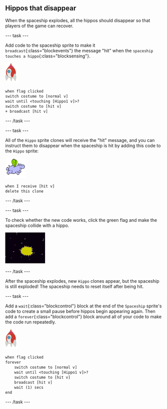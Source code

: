 ## Hippos that disappear

When the spaceship explodes, all the hippos should disappear so that players of the game can recover.

--- task ---

Add code to the spaceship sprite to make it `broadcast`{:class="blockevents"} the message "hit" when the `spaceship touches a hippo`{:class="blocksensing"}.

![rocket sprite](images/rocket-sprite.png)

```blocks
when flag clicked
switch costume to [normal v]
wait until <touching [Hippo1 v]>?
switch costume to [hit v]
+ broadcast [hit v]
```

--- /task ---

--- task ---

All of the `Hippo` sprite clones will receive the "hit" message, and you can instruct them to disappear when the spaceship is hit by adding this code to the `Hippo` sprite:

![hippo sprite](images/hippo-sprite.png)

```blocks
when I receive [hit v]
delete this clone
```

--- /task ---

--- task ---

To check whether the new code works, click the green flag and make the spaceship collide with a hippo.

![screenshot](images/invaders-hippo-collide.png)

--- /task ---

After the spaceship explodes, new `Hippo` clones appear, but the spaceship is still exploded! The spaceship needs to reset itself after being hit.

--- task ---

Add a `wait`{:class="blockcontrol"} block at the end of the `Spaceship` sprite's code to create a small pause before hippos begin appearing again. Then add a `forever`{:class="blockcontrol"} block around all of your code to make the code run repeatedly.

![rocket sprite](images/rocket-sprite.png)

```blocks
when flag clicked
forever
    switch costume to [normal v]
    wait until <touching [Hippo1 v]>?
    switch costume to [hit v]
    broadcast [hit v]
    wait (1) secs
end
```

--- /task ---

